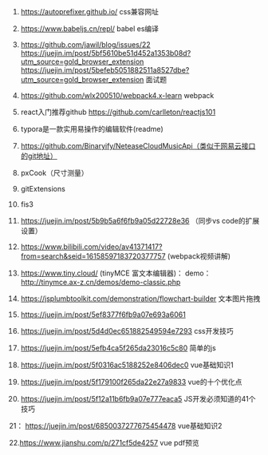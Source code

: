 1. https://autoprefixer.github.io/
css兼容网址

2. https://www.babeljs.cn/repl/
babel es编译

3. https://github.com/jawil/blog/issues/22
   https://juejin.im/post/5bf5610be51d452a1353b08d?utm_source=gold_browser_extension
   https://juejin.im/post/5befeb5051882511a8527dbe?utm_source=gold_browser_extension
面试题

4. https://github.com/wlx200510/webpack4.x-learn
webpack

5. react入门推荐github
    https://github.com/carlleton/reactjs101

6. typora是一款实用易操作的编辑软件(readme)

7. https://github.com/Binaryify/NeteaseCloudMusicApi（类似于网易云接口的git地址）

8. pxCook（尺寸测量）

9. gitExtensions

10. fis3

11. https://juejin.im/post/5b9b5a6f6fb9a05d22728e36 （同步vs code的扩展设置）

12. https://www.bilibili.com/video/av41371417?from=search&seid=16158597183720377757 (webpack视频讲解)

13. https://www.tiny.cloud/ (tinyMCE 富文本编辑器)： demo：http://tinymce.ax-z.cn/demos/demo-classic.php

14. https://jsplumbtoolkit.com/demonstration/flowchart-builder 文本图片拖拽

15. https://juejin.im/post/5ef8377f6fb9a07e693a6061

16. https://juejin.im/post/5d4d0ec651882549594e7293 css开发技巧

17. https://juejin.im/post/5efb4ca5f265da23016c5c80 简单的js

18. https://juejin.im/post/5f0316ac5188252e8406dec0 vue基础知识1

19. https://juejin.im/post/5f179100f265da22e27a9833 vue的十个优化点

20. https://juejin.im/post/5f12a11b6fb9a07e777eaca5 JS开发必须知道的41个技巧

21： https://juejin.im/post/6850037277675454478 vue基础知识2

22.https://www.jianshu.com/p/271cf5de4257 vue pdf预览
                         
